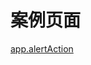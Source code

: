# 案例页面 
 [app.alertAction](https://www.awebide.com/testCase/#/alertActionCase/Demo/API/convenientOperation/alertActionCase?title=%E6%8F%90%E7%A4%BA%E6%A1%86%E6%93%8D%E4%BD%9C&pageId=alertActionCase)